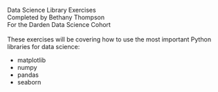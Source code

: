 Data Science Library Exercises\
Completed by Bethany Thompson\
For the Darden Data Science Cohort\
\
These exercises will be covering how to use the most important Python libraries for data science:
- matplotlib
- numpy
- pandas
- seaborn